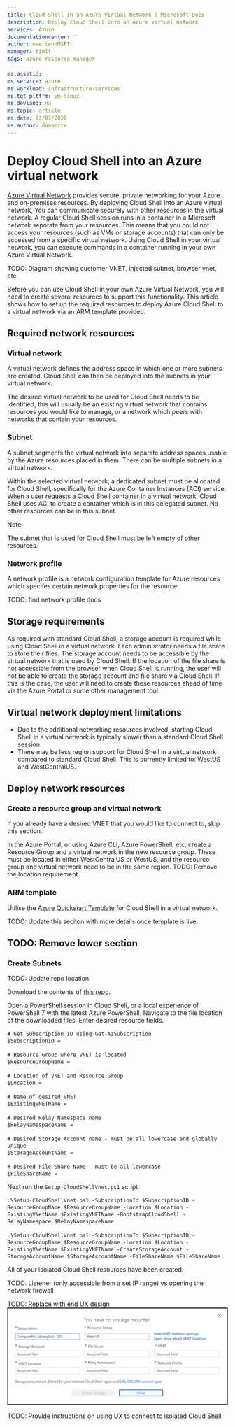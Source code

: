 ```yaml
---
title: Cloud Shell in an Azure Virtual Network | Microsoft Docs
description: Deploy Cloud Shell into an Azure virtual network
services: Azure
documentationcenter: ''
author: maertendMSFT
manager: timlt
tags: azure-resource-manager

ms.assetid:
ms.service: azure
ms.workload: infrastructure-services
ms.tgt_pltfrm: vm-linux
ms.devlang: na
ms.topic: article
ms.date: 03/01/2020
ms.author: damaerte
---
```


# Deploy Cloud Shell into an Azure virtual network
[Azure Virtual Network](../virtual-network/virtual-networks-overview.md) provides secure, private networking for your Azure and on-premises resources. By deploying Cloud Shell into an Azure virtual network, You can communicate securely with other resources in the virtual network. A regular Cloud Shell session runs in a container in a Microsoft network seporate from your resources. This means that you could not access your resources (such as VMs or storage accounts) that can only be accessed from a specific virtual network.  Using Cloud Shell in your virtual network, you can execute commands in a container running in your own Azure Virtual Network.

TODO: Diagram showing customer VNET, injected subnet, browser vnet, etc.

Before you can use Cloud Shell in your own Azure Virtual Network, you will need to create several resources to support this functionality. This article shows how to set up the required resources to deploy Azure Cloud Shell to a virtual network via an ARM template provided.

## Required network resources

### Virtual network
A virtual network defines the address space in which one or more subnets are created. Cloud Shell can then be deployed into the subnets in your virtual network.

The desired virtual network to be used for Cloud Shell needs to be identified, this will usually be an existing virtual network that contains resources you would like to manage, or a network which peers with networks that contain your resources.

### Subnet
A subnet segments the virtual network into separate address spaces usable by the Azure resources placed in them.  There can be multiple subnets in a virtual network.

Within the selected virtual network, a dedicated subnet must be allocated for Cloud Shell, specifically for the Azure Container Instances (ACI) service.  When a user requests a Cloud Shell container in a virtual network, Cloud Shell uses ACI to create a container which is in this delegated subnet.  No other resources can be in this subnet.

> [!NOTE] 
> The subnet that is used for Cloud Shell must be left empty of other resources.

### Network profile
A network profile is a network configuration template for Azure resources which specifes certain network properties for the resource.

TODO: find network profile docs

## Storage requirements
As required with standard Cloud Shell, a storage account is required while using Cloud Shell in a virtual network. Each administrator needs a file share to store their files.  The storage account needs to be accessible by the virtual network that is used by Cloud Shell. If the location of the file share is not accessible from the browser when Cloud Shell is running, the user will not be able to create the storage account and file share via Cloud Shell.  If this is the case, the user will need to create these resources ahead of time via the Azure Portal or some other management tool. 

## Virtual network deployment limitations
* Due to the additional networking resources involved, starting Cloud Shell in a virtual network is typically slower than a standard Cloud Shell session.
* There may be less region support for Cloud Shell in a virtual network compared to standard Cloud Shell. This is currently limited to: WestUS and WestCentralUS.


## Deploy network resources
 

### Create a resource group and virtual network
If you already have a desired VNET that you would like to connect to, skip this section.

In the Azure Portal, or using Azure CLI, Azure PowerShell, etc. create a Resource Group and a virtual network in the new resource group.  These must be located in either WestCentralUS or WestUS, and the resource group and virtual network need to be in the same region.
TODO: Remove the location requirement


### ARM template
Utilise the [Azure Quickstart Template](https://aka.ms/cloudshell/docs/vnet/template) for Cloud Shell in a virtual network.

TODO: Update this seciton with more details once template is live.


TODO: Remove lower section
----------------

### Create Subnets
TODO: Update repo location

Download the contents of [this repo](https://msazure.visualstudio.com/DefaultCollection/One/_git/compute-CloudShell?path=%2Fsrc%2Ftools%2FIsolatedContainers&version=GBbf-poc&_a=contents).

Open a PowerShell session in Cloud Shell, or a local experience of PowerShell 7 with the latest Azure PowerShell.  Navigate to the file location of the downloaded files.
Enter desired resource fields.
```azurepowershell-interactive
# Get Subscription ID using Get-AzSubscription
$SubscriptionID = 

# Resource Group where VNET is located
$ResourceGroupName = 

# Location of VNET and Resource Group
$Location = 

# Name of desired VNET
$ExistingVNETName = 

# Desired Relay Namespace name
$RelayNamespaceName = 

# Desired Storage Account name - must be all lowercase and globally unique
$StorageAccountName = 

# Desired File Share Name - must be all lowercase
$FileShareName =
```

Next run the `Setup-CloudShellVnet.ps1` script
```azurepowershell-interactive
.\Setup-CloudShellVnet.ps1 -SubscriptionId $SubscriptionID -ResourceGroupName $ResourceGroupName -Location $Location -ExistingVNetName $ExistingVNETName -BootstrapCloudShell -RelayNamespace $RelayNamespaceName 

.\Setup-CloudShellVnet.ps1 -SubscriptionId $SubscriptionID -ResourceGroupName $ResourceGroupName -Location $Location -ExistingVNetName $ExistingVNETName -CreateStorageAccount -StorageAccountName $StorageAccountName -FileShareName $FileShareName 

```
All of your isolated Cloud Shell resources have been created.


TODO:
Listener (only accessible from a set IP range) vs opening the network firewall

TODO: Replace with end UX design
![](media/private-VNET/VNET-settings.PNG)


TODO: Provide instructions on using UX to connect to isolated Cloud Shell.